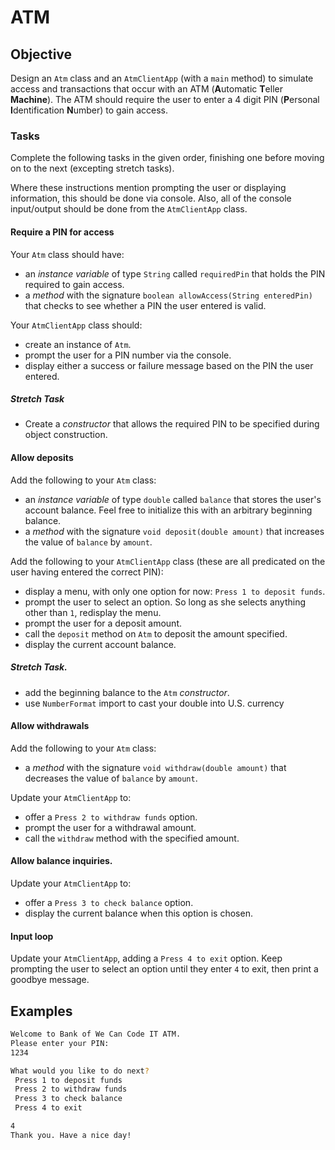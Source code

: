 # ATM

## Objective

Design an `Atm` class and an `AtmClientApp` (with a `main` method) to simulate access and transactions that occur with an ATM (**A**utomatic **T**eller **Machine**).  The ATM should require the user to enter a 4 digit PIN (**P**ersonal **I**dentification **N**umber) to gain access.

### Tasks

Complete the following tasks in the given order, finishing one before moving on to the next (excepting stretch tasks).

Where these instructions mention prompting the user or displaying information, this should be done via console. Also, all of the console input/output should be done from the `AtmClientApp` class.

#### Require a PIN for access

Your `Atm` class should have:

- an *instance variable* of type `String` called `requiredPin` that holds the PIN required to gain access.
- a *method* with the signature `boolean allowAccess(String enteredPin)` that checks to see whether a PIN the user entered is valid.

Your `AtmClientApp` class should:

- create an instance of `Atm`.
- prompt the user for a PIN number via the console.
- display either a success or failure message based on the PIN the user entered.

##### Stretch Task

- Create a *constructor* that allows the required PIN to be specified during object construction.

#### Allow deposits

Add the following to your `Atm` class:

- an *instance variable* of type `double` called `balance` that stores the user's account balance. Feel free to initialize this with an arbitrary beginning balance.
- a *method* with the signature `void deposit(double amount)` that increases the value of `balance` by `amount`.

Add the following to your `AtmClientApp` class (these are all predicated on the user having entered the correct PIN):

- display a menu, with only one option for now: `Press 1 to deposit funds`.
- prompt the user to select an option. So long as she selects anything other than `1`, redisplay the menu.
- prompt the user for a deposit amount.
- call the `deposit` method on `Atm` to deposit the amount specified.
- display the current account balance.

##### Stretch Task.

- add the beginning balance to the `Atm` *constructor*.
- use `NumberFormat` import to cast your double into U.S. currency

#### Allow withdrawals

Add the following to your `Atm` class:

- a *method* with the signature `void withdraw(double amount)` that decreases the value of `balance` by `amount`.

Update your `AtmClientApp` to:
- offer a `Press 2 to withdraw funds` option.
- prompt the user for a withdrawal amount.
- call the `withdraw` method with the specified amount.

#### Allow balance inquiries.

Update your `AtmClientApp` to:
- offer a `Press 3 to check balance` option.
- display the current balance when this option is chosen. 

#### Input loop

Update your `AtmClientApp`, adding a `Press 4 to exit` option. Keep prompting the user to select an option until they enter `4` to exit, then print a goodbye message.
## Examples

```bash
Welcome to Bank of We Can Code IT ATM.
Please enter your PIN:
1234

What would you like to do next?
 Press 1 to deposit funds
 Press 2 to withdraw funds
 Press 3 to check balance
 Press 4 to exit

4
Thank you. Have a nice day!
```
